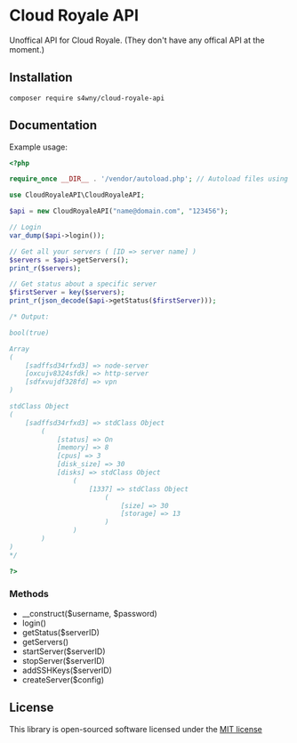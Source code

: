 # Cloud Royale API

Unoffical API for Cloud Royale. (They don't have any offical API at the moment.)

## Installation

`composer require s4wny/cloud-royale-api`


## Documentation

Example usage:

```php
<?php

require_once __DIR__ . '/vendor/autoload.php'; // Autoload files using Composer autoload

use CloudRoyaleAPI\CloudRoyaleAPI;

$api = new CloudRoyaleAPI("name@domain.com", "123456");

// Login
var_dump($api->login());

// Get all your servers ( [ID => server name] )
$servers = $api->getServers();
print_r($servers);

// Get status about a specific server
$firstServer = key($servers);
print_r(json_decode($api->getStatus($firstServer)));

/* Output:

bool(true)

Array
(
    [sadffsd34rfxd3] => node-server
    [oxcujv8324sfdk] => http-server
    [sdfxvujdf328fd] => vpn
)

stdClass Object
(
    [sadffsd34rfxd3] => stdClass Object
        (
            [status] => On
            [memory] => 8
            [cpus] => 3
            [disk_size] => 30
            [disks] => stdClass Object
                (
                    [1337] => stdClass Object
                        (
                            [size] => 30
                            [storage] => 13
                        )
                )
        )
)
*/

?>
```

### Methods

 - __construct($username, $password)
 - login()
 - getStatus($serverID)
 - getServers()
 - startServer($serverID)
 - stopServer($serverID)
 - addSSHKeys($serverID)
 - createServer($config)
 


## License

This library is open-sourced software licensed under the [MIT license](http://opensource.org/licenses/MIT)